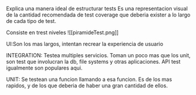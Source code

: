 Explica una manera ideal de estructurar tests
Es una representacion visual de la cantidad recomendada de test coverage que deberia exister a lo largo de cada tipo de test.

Consiste en trest niveles
![[piramideTest.png]]

UI:Son los mas largos, intentan recrear la experiencia de usuario

INTEGRATION: Testea multiples servicios.
Toman un poco mas que los unit, son test que involucran la db, file systems y otras aplicaciones. API test igualmente son populares aqui.

UNIT: Se testean una funcion llamando a esa funcion. Es de los mas rapidos, y de los que deberia de haber una gran cantidad de ellos.

